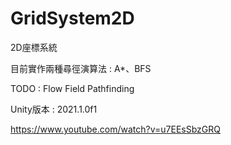 # GridSystem2D
 2D座標系統
 
 目前實作兩種尋徑演算法 :
 A*、BFS
 
 TODO : Flow Field Pathfinding
 
 Unity版本 : 2021.1.0f1
 
 https://www.youtube.com/watch?v=u7EEsSbzGRQ
